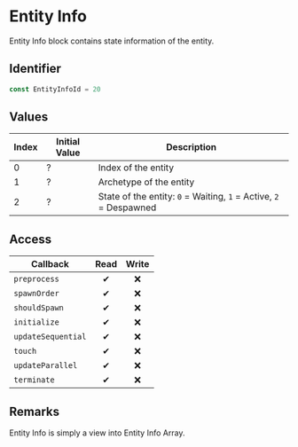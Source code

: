 # Entity Info

Entity Info block contains state information of the entity.

## Identifier

```ts
const EntityInfoId = 20
```

## Values

| Index | Initial Value | Description                                                       |
| ----- | ------------- | ----------------------------------------------------------------- |
| 0     | ?             | Index of the entity                                               |
| 1     | ?             | Archetype of the entity                                           |
| 2     | ?             | State of the entity: `0` = Waiting, `1` = Active, `2` = Despawned |

## Access

| Callback           | Read | Write |
| ------------------ | :--: | :---: |
| `preprocess`       |  ✔   |  ❌   |
| `spawnOrder`       |  ✔   |  ❌   |
| `shouldSpawn`      |  ✔   |  ❌   |
| `initialize`       |  ✔   |  ❌   |
| `updateSequential` |  ✔   |  ❌   |
| `touch`            |  ✔   |  ❌   |
| `updateParallel`   |  ✔   |  ❌   |
| `terminate`        |  ✔   |  ❌   |

## Remarks

Entity Info is simply a view into Entity Info Array.
